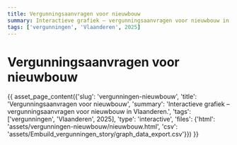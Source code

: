 ```yaml
---
title: Vergunningsaanvragen voor nieuwbouw
summary: Interactieve grafiek – vergunningsaanvragen voor nieuwbouw in Vlaanderen.
tags: ['vergunningen', 'Vlaanderen', 2025]
---
```

# Vergunningsaanvragen voor nieuwbouw

{{ asset_page_content({'slug': 'vergunningen-nieuwbouw', 'title': 'Vergunningsaanvragen voor nieuwbouw', 'summary': 'Interactieve grafiek – vergunningsaanvragen voor nieuwbouw in Vlaanderen.', 'tags': ['vergunningen', 'Vlaanderen', 2025], 'type': 'interactive', 'files': {'html': 'assets/vergunningen-nieuwbouw/nieuwbouw.html', 'csv': 'assets/Embuild_vergunningen_story/graph_data_export.csv'}}) }}
